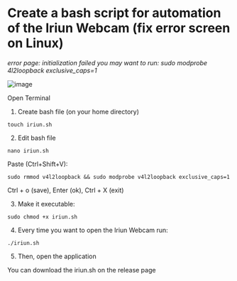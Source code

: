 # Create a bash script for automation of the Iriun Webcam (fix error screen on Linux)
*error page: initialization failed you may want to run: sudo modprobe 4l2loopback exclusive_caps=1*

![image](https://user-images.githubusercontent.com/70844369/175819438-1f221204-a006-4970-baf1-78cbf2b2f745.png)


Open Terminal

1. Create bash file (on your home directory)

`touch iriun.sh`

2. Edit bash file

`nano iriun.sh`

Paste (Ctrl+Shift+V): 

`sudo rmmod v4l2loopback && sudo modprobe v4l2loopback exclusive_caps=1`

Ctrl + o (save), Enter (ok), Ctrl + X (exit)


3. Make it executable:

`sudo chmod +x iriun.sh`


4. Every time you want to open the Iriun Webcam run:

`./iriun.sh`

5. Then, open the application


You can download the iriun.sh on the release page
